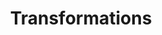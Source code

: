 ---
pid: lll28
title: Transformations
location_transcription: Frankford Ave u Known St.
coordinates: "[-75.064761573821, 40.027181103088]"
zipcode: '19136'
gen_neighborhood: Northeast Philadelphia
neighborhood: Holmsburg
outside_phl: 
age: '26'
age_range: 20-29
instagram: 
image_file_name: lll_28.jpg
proposal_transcription: a timelapse mural of the Holmesburg/Lower NE area, showing
  increasing diversity in the area & promoting inclusion.  Holmesburg is an historic
  neighborhood, founded in 1697, so starting w/ that history, moving to industrialization
  (railtrains), moving onto immigration, then to more recent diversification.  This
  intersection has large, bare walls for murals.
topic: History,Immigration,Neighborhoods
topic_summary: 0, 0, 0, 0
type: Mural
keywords_other: Holmesburg, history, immigration, diversity
credit: 
image_labels: 
twitter: 
facebook: 
permalink: "/monuments/lll28/"
layout: item-page
---
